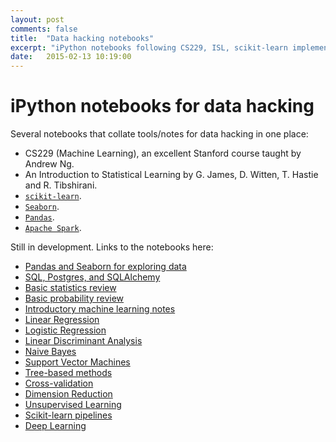 ```yaml
---
layout: post
comments: false
title:  "Data hacking notebooks"
excerpt: "iPython notebooks following CS229, ISL, scikit-learn implementations."
date:   2015-02-13 10:19:00
---
```


# iPython notebooks for data hacking

Several notebooks that collate tools/notes for data hacking in one place:

* CS229 (Machine Learning), an excellent Stanford course taught by Andrew Ng.
* An Introduction to Statistical Learning by G. James, D. Witten, T. Hastie and R. Tibshirani.
* [`scikit-learn`](http://scikit-learn.org/stable/).
* [`Seaborn`](http://stanford.edu/~mwaskom/software/seaborn/).
* [`Pandas`](http://pandas.pydata.org/).
* [`Apache Spark`](https://spark.apache.org/).

Still in development. Links to the notebooks here:

* [Pandas and Seaborn for exploring data](http://nbviewer.ipython.org/github/lmart999/GIS/blob/master/SF_GIS_Crime.ipynb)
* [SQL, Postgres, and SQLAlchemy](http://nbviewer.ipython.org/github/lmart999/CS229_ISL/blob/master/SQL.ipynb)
* [Basic statistics review](http://nbviewer.ipython.org/github/lmart999/CS229_ISL/blob/master/Statistics.ipynb)
* [Basic probability review](http://nbviewer.ipython.org/github/lmart999/CS229_ISL/blob/master/Probability.ipynb)
* [Introductory machine learning notes](http://nbviewer.ipython.org/github/lmart999/CS229_ISL/blob/master/Intro%20and%20Philosophy.ipynb)
* [Linear Regression](http://nbviewer.ipython.org/github/lmart999/CS229_ISL/blob/master/Linear%20Regression.ipynb)
* [Logistic Regression](http://nbviewer.ipython.org/github/lmart999/CS229_ISL/blob/master/Logistic%20Regression.ipynb)
* [Linear Discriminant Analysis](http://nbviewer.ipython.org/github/lmart999/CS229_ISL/blob/master/Linear%20Discriminant%20Analysis.ipynb)
* [Naive Bayes](http://nbviewer.ipython.org/github/lmart999/CS229_ISL/blob/master/Naive%20Bayes.ipynb)
* [Support Vector Machines](http://nbviewer.ipython.org/github/lmart999/CS229_ISL/blob/master/SVMs.ipynb)
* [Tree-based methods](http://nbviewer.ipython.org/github/lmart999/CS229_ISL/blob/master/Tree-based%20methods.ipynb)
* [Cross-validation](http://nbviewer.ipython.org/github/lmart999/CS229_ISL/blob/master/Cross-validation.ipynb)
* [Dimension Reduction](http://nbviewer.ipython.org/github/lmart999/CS229_ISL/blob/master/Dimension%20Reduction.ipynb)
* [Unsupervised Learning](http://nbviewer.ipython.org/github/lmart999/CS229_ISL/blob/master/Unsupervised%20learning.ipynb)
* [Scikit-learn pipelines](http://nbviewer.ipython.org/github/lmart999/CS229_ISL/blob/master/Learning%20Pipelines.ipynb)
* [Deep Learning](http://nbviewer.ipython.org/github/lmart999/CS229_ISL/blob/master/Deep%20Learning.ipynb)
